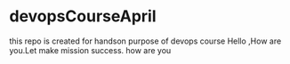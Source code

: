 # devopsCourseApril
this repo is created for handson purpose of devops course 
Hello ,How are you.Let make mission success.
how are you
